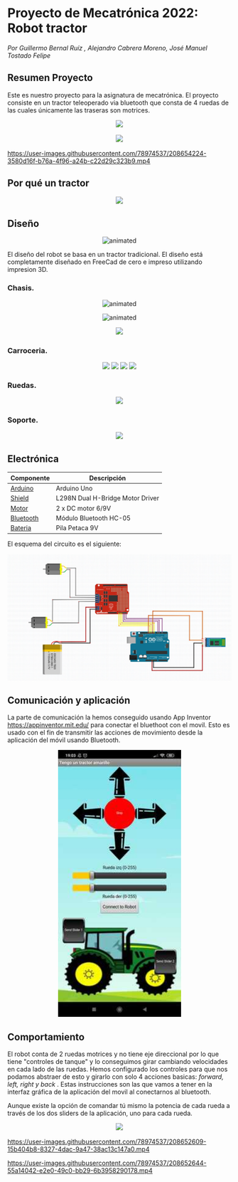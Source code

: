 # Proyecto de Mecatrónica 2022: Robot tractor

_Por Guillermo Bernal Ruíz , Alejandro Cabrera Moreno, José Manuel Tostado Felipe_

## Resumen Proyecto

Este es nuestro proyecto para la asignatura de mecatrónica.
El proyecto consiste en un tractor teleoperado via bluetooth que consta de 4 ruedas de las cuales únicamente las traseras son motrices.

<p align="center">
  <img src="https://i.gyazo.com/3658b0d9328061116e11e5675215771e.jpg">
</p>

<p align="center">
  <img src="https://i.gyazo.com/3b3d2802e6a005d74da43f8e7d361fbc.jpg">
</p>



https://user-images.githubusercontent.com/78974537/208654224-3580d16f-b76a-4f96-a24b-c22d29c323b9.mp4



## Por qué un tractor

<p align="center">
  <img src="https://s3-eu-west-1.amazonaws.com/topmaquinaria-static/aimages/189/361/4fa/77a/48b/ae3/346094/standard/49083332_large_26084.jpg?1633377784">
</p>


## Diseño

<p align="center">
  <img src="https://user-images.githubusercontent.com/73531592/208531344-dac4fac3-b44c-446f-a8aa-40f29f62884f.gif" alt="animated" />
</p>

El diseño del robot se basa en un tractor tradicional. El diseño está completamente diseñado en FreeCad de cero e impreso utilizando impresion 3D.


### Chasis.
<p align="center">
  <img src="https://user-images.githubusercontent.com/73531592/208457571-cf3ba951-1695-4452-bf56-e7565302b5b4.gif" alt="animated" />
</p>
<p align="center">
  <img src="https://user-images.githubusercontent.com/73531592/208457317-7647a46b-a52a-4500-9fc7-923a26a336d9.gif" alt="animated" />
</p>
<p align="center">
  <img src="https://user-images.githubusercontent.com/73531592/208454266-962cde31-06b8-4026-8622-24d7568c898b.png">
</p>

### Carroceria.
<p align="center">
  <img src="https://user-images.githubusercontent.com/73531592/208450947-a4a93bb3-27c6-4689-aeba-2b7de24e49ad.png">
  <img src="https://user-images.githubusercontent.com/73531592/208451044-f2b6e5b6-26dc-4919-a29e-9faa88c7f64c.png">
  <img src="https://user-images.githubusercontent.com/73531592/208451148-1122d24e-8b2a-45bf-93e0-ba6afa25c5bb.png">
  <img src="(https://user-images.githubusercontent.com/73531592/208451908-7c822283-65f7-480c-bf80-b368d6385903.png">
</p>

### Ruedas.
<p align="center">
  <img src="https://user-images.githubusercontent.com/73531592/208451683-e8bc1db5-6fba-4c72-8f81-447099dceadc.png">
</p>

### Soporte.
<p align="center">
  <img src="https://user-images.githubusercontent.com/73531592/208452285-766e6b7f-644f-41a8-a42f-f2bfef17f4c7.png">
</p>


## Electrónica

| **Componente** | **Descripción** |
| -- | -- |
| [Arduino](https://docs.arduino.cc/static/9d6ed041fec691039663ae42f50fabcc/A000066-datasheet.pdf) | Arduino Uno |
| [Shield](http://www.handsontec.com/dataspecs/L298N%20Motor%20Driver.pdf) | L298N Dual H-Bridge Motor Driver |
| [Motor](https://www.arduino.cc/documents/datasheets/DCmotor6_9V.pdf) | 2 x DC motor 6/9V |
| [Bluetooth](https://4.imimg.com/data4/CT/HK/MY-5859485/bluetooth-module.pdf) | Módulo Bluetooth HC-05 |
| [Bateria](https://es.rs-online.com/web/p/pilas-de-9v/5145928) | Pila Petaca 9V |

El esquema del circuito es el siguiente:

![](https://github.com/alcabmo/Mecatronica-Proyecto/blob/main/resources/circuito.jpg?raw=true)


## Comunicación y aplicación

La parte de comunicación la hemos conseguido usando App Inventor https://appinventor.mit.edu/ para conectar el bluethoot con el movil.
Esto es usado con el fin de transmitir las acciones de movimiento desde la aplicación del móvil usando Bluetooth.

<p align="center">
  <img width="277" height="600" src="https://github.com/alcabmo/Mecatronica-Proyecto/blob/main/resources/app_resize.jpg">
</p>

## Comportamiento

El  robot conta de 2 ruedas motrices y no tiene eje direccional por lo que tiene "controles de tanque" y lo conseguimos girar cambiando velocidades en cada lado de las ruedas. Hemos configurado los controles para que nos podamos abstraer de esto y girarlo con solo 4 acciones basicas: _forward, left, right y back_ . Estas instrucciones son las que vamos a tener en la interfaz gráfica de la aplicación del movil al conectarnos al bluetooth.

Aunque existe la opción de comandar tú mismo la potencia de cada rueda a través de los dos sliders de la aplicación, uno para cada rueda.

<p align="center">
  <img src="https://i.gyazo.com/9d71dff40cf3c9cc9527aad23cc65a3f.png">
</p>

https://user-images.githubusercontent.com/78974537/208652609-15b404b8-8327-4dac-9a47-38ac13c147a0.mp4


https://user-images.githubusercontent.com/78974537/208652644-55a14042-e2e0-49c0-bb29-6b3958290178.mp4





